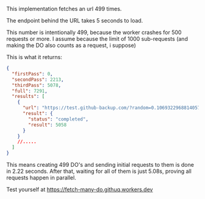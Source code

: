 This implementation fetches an url 499 times.

The endpoint behind the URL takes 5 seconds to load.

This number is intentionally 499, because the worker crashes for 500 requests or more. I assume because the limit of 1000 sub-requests (and making the DO also counts as a request, i suppose)

This is what it returns:

```json
{
  "firstPass": 0,
  "secondPass": 2213,
  "thirdPass": 5078,
  "full": 7291,
  "results": [
    {
      "url": "https://test.github-backup.com/?random=0.10693229688140571",
      "result": {
        "status": "completed",
        "result": 5058
      }
    }
    //.....
  ]
}
```

This means creating 499 DO's and sending initial requests to them is done in 2.22 seconds. After that, waiting for all of them is just 5.08s, proving all requests happen in parallel.

Test yourself at https://fetch-many-do.githuq.workers.dev
